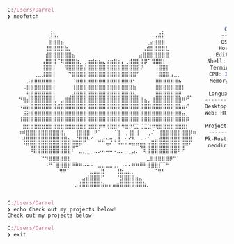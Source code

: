 <!-- Old README, might change back -->
<!--==============================================================================-->

<!-- # Hello there, I'm Darrel

Current student at RMIT Melbourne, programming and messing around with code and technology.

## Skills
| Programming | Web | System Admin |
|---|---|---|
| [![Current Programming Skills](https://skillicons.dev/icons?i=java,cpp,c,python&theme=dark)](https://skillicons.dev) | [![Current Web Skills](https://skillicons.dev/icons?i=js,ts,html,css&theme=dark)](https://skillicons.dev) | ![System Admin Skills](https://skillicons.dev/icons?i=bash,linux,docker&theme=dark) |

## Currently Learning
[![Current Skills](https://skillicons.dev/icons?i=rust,godot)](https://skillicons.dev)
 -->

<!--==============================================================================-->

<!-- Art generated with: https://www.twitchquotes.com/ascii-art-generator -->

```javascript
C:/Users/Darrel 
❯ neofetch

⠀⠀⠀⠀⠀⠀⠀⠀⠀⠀⠀⢀⠀⠀⠀⠀⠀⠀⠀⠀⠀⠀⠀⠀⠀⠀⠀⠀⠀⠀⠀⠀⠀⠀⠀⠀⠀⠀⠀  ⡀                   CatRass (Darrel)
⠀⠀⠀⠀⠀⠀⠀⠀⠀⠀⠀⣸⣷⡄⠀⠀⠀⠀⠀⠀⠀⠀⠀⠀⠀⠀⠀⠀⠀⠀⠀⠀⠀⠀⠀⠀⠀  ⣠⣾⣇                  -------
⠀⠀⠀⠀⠀⠀⠀⠀⠀⠀⠀⣿⣿⣿⣦⠀⠀⠀⠀⠀⠀⠀⠀⠀⠀⠀⠀⠀⠀⠀⠀⠀⠀⠀⠀  ⢀⣴⣿⣿⣿                  OS: Windows 11
⠀⠀⠀⠀⠀⠀⠀⠀⠀⠀⢸⣿⣿⣿⣿⣷⡄⠀⠀⠀⠀⠀⠀⠀⠀⠀⠀⠀⠀⠀⠀⠀⠀⠀  ⢠⣾⣿⣿⣿⣿⣇                Host: XPS 12-9Q33
⠀⠀⠀⠀⠀⠀⠀⠀⠀⠀⣾⣿⣿⣿⣿⣿⣿⣦⠀⠀⠀⠀⠀⠀⠀⠀⠀⠀⠀⠀⠀⠀⠀  ⣴⣿⣿⣿⣿⣿⣿⣿               Editor: Atom (Deprecated), VSCode
⠀⠀⠀⠀⠀⠀⠀⠀⠀⢠⣿⣿⣿⠈⢿⣿⣿⣿⣷⡀⢀⣶⣾⣶⣦⣄⣴⣶⣿⣶⡄⢀⣾⣿⣿⣿⡿⠁⢻⣿⣿⡇             Shell: Starship⠀⠀⠀⠀⠀⠀⠀⠀
⠀⠀⠀⠀⠀⠀⠀⠀⠀⢸⣿⣿⡇⠀⠀⠻⣿⣿⣿⣿⣾⣿⣿⣿⣿⣿⣿⣿⣿⣿⣿⣿⣿⣿⣿⠟⠀⠀ ⢸⣿⣿⡇             Terminal: Windows Terminal
⠀⠀⠀⠀⠀⠀⠀⢀⣀⣸⣿⣿⡇⠀⠀⠀⠙⣿⣿⣿⣿⣿⣿⣿⣿⣿⣿⣿⣿⣿⣿⣿⣿⣿⠋⠀⠀⠀ ⠘⣿⣿⣿⣠⣀⡀         CPU: Intel(R) Core(TM) i7-4500U CPU @ 1.80GHz
⠀⠀⠀⠀⠀⣠⣾⣿⣿⣿⣿⣿⡇⠀⠀⠀⠀⠈⣿⣿⣿⣿⣿⣿⣿⣿⣿⣿⣿⣿⣿⣿⣿⠃⠀⠀⠀⠀⠀⣿⣿⣿⣿⣿⣿⣦         Memory: 8000MiB / 8000MiB
⠀⠀⠀⠀⠠⣿⣿⣿⣿⣿⣿⣿⡇⠀⠀⠀⠀⢸⣿⣿⣿⣿⣿⣿⣿⣿⣿⣿⣿⣿⣿⣿⣿⣷⠀⠀⠀⠀⠀⣿⣿⣿⣿⣿⣿⣿⡇⠀⠀⠀  
⠀⠀⠀⠀⠀⢿⣿⣿⣿⣿⣿⣿⡇⠀⠀⠀⢀⣼⣿⣿⣿⣿⣿⣿⣿⣿⣿⣿⣿⣿⣿⣿⣿⣧⣀⠀⠀⠀⠀⣿⣿⣿⣿⣿⣿⡿⠀⢀⡀     Languages
⠀⠀⠀⠙⢿⣾⣿⣿⣿⣿⣿⣿⣇⠀⣠⣿⣿⣿⣿⣿⣿⣿⣿⣿⣿⣿⣿⣿⣿⣿⣿⣿⣿⣿⣿⣿⣦⡀⢸⣿⣿⣿⣿⣿⣿⣿⠿⠋     --------- 
⠀⠀⠀⠰⣶⣶⣿⣿⣿⣿⣿⣿⣿⣾⣿⣿⣿⣿⣿⣿⣿⣿⣿⣿⣿⣿⣿⣿⣿⣿⣿⣿⣿⣿⣿⣿⣿⣿⣾⣿⣿⣿⣿⣿⣿⣷⣶⠞     Desktop: Rust, Java, C++, Python
⠀⠀⠀⠀⣨⣽⣿⣿⣿⣿⣿⣿⣿⣿⣿⣿⣿⣿⣿⣿⣿⣿⣿⣿⣿⣿⣿⣿⣿⣿⣿⣿⣿⣿⣿⣿⣿⣿⣿⣿⣿⣿⣿⣿⣿⣿⣤⡀     Web: HTML, JS, TS, CSS, NodeJS 
⠀⠀⠀⢸⣿⣿⣿⣿⣿⣿⣿⣿⣿⣿⣿⣿⣿⣿⣿⣿⣿⣿⣿⣿⣿⣿⣿⣿⣿⣿⣿⣿⣿⣿⣿⣿⣿⣿⣿⣿⣿⣿⣿⣿⣿⣿⣿⡿⠀⠀    
⠀⠀⠀⠀⣿⣿⣿⣿⣿⣿⣿⣿⣿⣿⣿⣿⣿⣿⣿⣿⣿⣿⣿⣿⡿⠿⢿⣿⣿⠟⠻⣿⡿⢋⣉⣉⣉⣙⠻⢿⣿⣿⣿⣿⣿⣿⣿⡇     Projects
 ⠀⠀⠰⠾⣿⣿⣿⣿⣿⣿⣿⣿⣿⣿⡄⠀⠀⢸⣿⣿⣿⠀⠟⠁⠀⠀⠀⠈⢹⠀⢀⢸⡇⢸⠀⠀⢀⠌⠀⢸⣿⣿⣿⣿⣿⣿⣿⡿⠶    --------
 ⠀⠀⠀⢼⣿⣿⣿⣿⣿⣿⣿⣿⣿⣿⣿⣦⣄⣈⣿⣿⠧⠊⠀⣠⣴⠦⢶⣤⢸⠀⠂⠎⠧⠀⠠⠐⠁⣀⣤⣾⣿⣿⣿⣿⣿⣿⣿⣿    Pk-Rust: Pokemon Gen 1 Save Editor
 ⠀⠀⠀⠈⠛⢻⣿⣿⣿⣿⣿⣿⣿⣿⣿⣿⣿⠿⠋⠀⠀⠀⠀⠀⠀⠙⠁⠀⠈⠉⠉⠉⠛⠛⢿⣿⣿⣿⣿⣿⣿⣿⣿⣿⣿⣿⠛⠁     neodir: Custom version of the dir and ls command⠀⠀
 ⠀⠀⠀⠀⠀⠘⠿⢿⣿⣿⣿⣿⣿⣿⣿⣿⠃⠀⣤⣄⣀⡀⠤⠔⠒⠒⠒⠒⠤⠄⣀⣀⣴⠄⠀⢻⣿⣿⣿⣿⣿⣿⣿⣿⠛⠋⠀⠀⠀⠀
 ⠀⠀⠀⠀⠀⠀⠀⠀⠙⠻⣿⣿⣿⣿⣿⣇⠀⠀⠀⠀⠀⠀⠀⠀⠀⠀⠀⠀⠀⠀⠀⠀⠀⠀⠀ ⣀⣿⣿⣿⣿⣿⡿⠛⠁⠀⠀⠀⠀⠀⠀
 ⠀⠀⠀⠀⠀⠀⠀⠀⠀⠠⠛⠉⣿⣿⣿⡿⠿⠷⠶⠤⠤⠤⠀⣀⣀⣀⣀⣀⡀⠠⠤⠄⠶⠶⠿⠿⣿⣿⣿⡏⠉⠓⠀⠀⠀⠀⠀⠀⠀⠀
  ⠀⠀⠀⠀⠀⠀⠀⠀⠀⠀⠀⠀⠻⠟⠁⠀⠀⠀⠀⠀⣀⣤⣤⣿⠀⠀⠀⢸⣷⣤⣄⡀⠀⠀⠀⠀⠀⠉⠻⠃⠀⠀⠀⠀⠀⠀⠀⠀⠀⠀
 ⠀ ⠀⠀⠀⠀⠀⠀⠀⠀⠀⠀⠀⠀⠀⠀⠀⠀⠀⣠⣾⣿⣿⣿⠋⠀⠀⠀⠈⣻⣿⣿⣿⣶⣄⠀⠀⠀⠀⠀⠀⠀⠀⠀⠀⠀⠀⠀⠀⠀⠀
 ⠀⠀ ⠀⠀⠀⠀⠀⠀⠀⠀⠀⠀⠀⠀⠀⠀⣠⣾⣿⣿⣿⣿⣿⣷⣤⣤⣤⣶⣿⣿⣿⣿⣿⣿⣷⡀⠀⠀⠀⠀⠀⠀⠀⠀⠀⠀⠀⠀⠀⠀


C:/Users/Darrel 
❯ echo Check out my projects below!
Check out my projects below!

C:/Users/Darrel 
❯ exit
```

